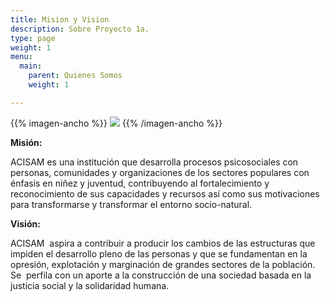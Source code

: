 ```yaml
---
title: Mision y Vision
description: Sobre Proyecto 1a.
type: page
weight: 1
menu:
  main:
    parent: Quienes Somos
    weight: 1

---
```

{{% imagen-ancho %}}
![](/img/post/2018/02/Foto0060.jpg)
{{% /imagen-ancho %}}

**Misión:**

ACISAM es una institución que desarrolla procesos psicosociales con personas, comunidades y organizaciones de los sectores populares con énfasis en niñez y juventud, contribuyendo al fortalecimiento y reconocimiento de sus capacidades y recursos así como sus motivaciones para transformarse y transformar el entorno socio-natural.

**Visión:**

ACISAM  aspira a contribuir a producir los cambios de las estructuras que impiden el desarrollo pleno de las personas y que se fundamentan en la opresión, explotación y marginación de grandes sectores de la población. Se  perfila con un aporte a la construcción de una sociedad basada en la justicia social y la solidaridad humana.

